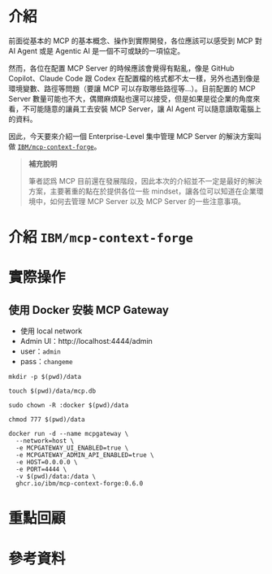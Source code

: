 # 介紹

前面從基本的 MCP 的基本概念、操作到實際開發，各位應該可以感受到 MCP 對 AI Agent 或是 Agentic AI 是一個不可或缺的一項協定。

然而，各位在配置 MCP Server 的時候應該會覺得有點亂，像是 GitHub Copilot、Claude Code 跟 Codex 在配置檔的格式都不太一樣，另外也遇到像是環境變數、路徑等問題（要讓 MCP 可以存取哪些路徑等...）。目前配置的 MCP Server 數量可能也不大，偶爾麻煩點也還可以接受，但是如果是從企業的角度來看，不可能隨意的讓員工去安裝 MCP Server，讓 AI Agent 可以隨意讀取電腦上的資料。

因此，今天要來介紹一個 Enterprise-Level 集中管理 MCP Server 的解決方案叫做 [`IBM/mcp-context-forge`](https://github.com/IBM/mcp-context-forge)。

> **補充說明**
>
> 筆者認爲 MCP 目前還在發展階段，因此本次的介紹並不一定是最好的解決方案，主要著重的點在於提供各位一些 mindset，讓各位可以知道在企業環境中，如何去管理 MCP Server 以及 MCP Server 的一些注意事項。

# 介紹 `IBM/mcp-context-forge`




# 實際操作

## 使用 Docker 安裝 MCP Gateway

- 使用 local network
- Admin UI：http://localhost:4444/admin
- user：`admin`
- pass：`changeme`

```shell
mkdir -p $(pwd)/data

touch $(pwd)/data/mcp.db

sudo chown -R :docker $(pwd)/data

chmod 777 $(pwd)/data

docker run -d --name mcpgateway \
  --network=host \
  -e MCPGATEWAY_UI_ENABLED=true \
  -e MCPGATEWAY_ADMIN_API_ENABLED=true \
  -e HOST=0.0.0.0 \
  -e PORT=4444 \
  -v $(pwd)/data:/data \
  ghcr.io/ibm/mcp-context-forge:0.6.0
```

# 重點回顧

# 參考資料